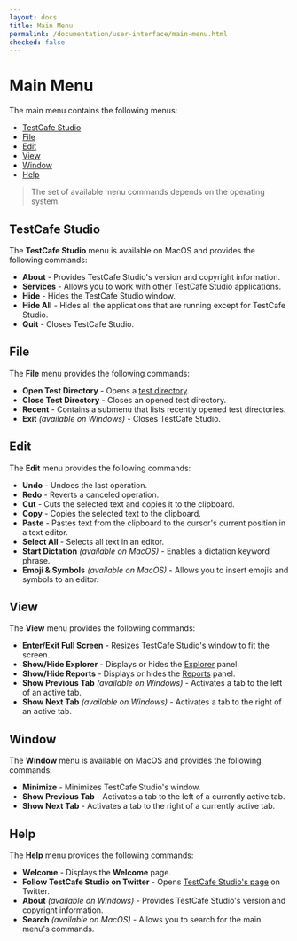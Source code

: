 ```yaml
---
layout: docs
title: Main Menu
permalink: /documentation/user-interface/main-menu.html
checked: false
---
```

# Main Menu

The main menu contains the following menus:

* [TestCafe Studio](#testcafe-studio)
* [File](#file)
* [Edit](#edit)
* [View](#view)
* [Window](#window)
* [Help](#help)

> The set of available menu commands depends on the operating system.

## TestCafe Studio

The **TestCafe Studio** menu is available on MacOS and provides the following commands:

* **About** - Provides TestCafe Studio's version and copyright information.
* **Services** - Allows you to work with other TestCafe Studio applications.
* **Hide** - Hides the TestCafe Studio window.
* **Hide All** - Hides all the applications that are running except for TestCafe Studio.
* **Quit** - Closes TestCafe Studio.

## File

The **File** menu provides the following commands:

* **Open Test Directory** - Opens a [test directory](../guides/organize-tests.md#test-directory).
* **Close Test Directory** - Closes an opened test directory.
* **Recent** - Contains a submenu that lists recently opened test directories.
* **Exit** *(available on Windows)* - Closes TestCafe Studio.

## Edit

The **Edit** menu provides the following commands:

* **Undo** - Undoes the last operation.
* **Redo** - Reverts a canceled operation.
* **Cut** - Cuts the selected text and copies it to the clipboard.
* **Copy** - Copies the selected text to the clipboard.
* **Paste** - Pastes text from the clipboard to the cursor's current position in a text editor.
* **Select All** - Selects all text in an editor.
* **Start Dictation** *(available on MacOS)* - Enables a dictation keyword phrase.
* **Emoji & Symbols** *(available on MacOS)* - Allows you to insert emojis and symbols to an editor.

## View

The **View** menu provides the following commands:

* **Enter/Exit Full Screen** - Resizes TestCafe Studio's window to fit the screen.
* **Show/Hide Explorer** - Displays or hides the [Explorer](explorer-panel.md) panel.
* **Show/Hide Reports** - Displays or hides the [Reports](reports-panel.md) panel.
* **Show Previous Tab** *(available on Windows)* - Activates a tab to the left of an active tab.
* **Show Next Tab** *(available on Windows)* - Activates a tab to the right of an active tab.

## Window

The **Window** menu is available on MacOS and provides the following commands:

* **Minimize** - Minimizes TestCafe Studio's window.
* **Show Previous Tab** - Activates a tab to the left of a currently active tab.
* **Show Next Tab** - Activates a tab to the right of a currently active tab.

## Help

The **Help** menu provides the following commands:

* **Welcome** - Displays the **Welcome** page.
* **Follow TestCafe Studio on Twitter** - Opens [TestCafe Studio's page](https://twitter.com/TestCafeStudio) on Twitter.
* **About** *(available on Windows)* - Provides TestCafe Studio's version and copyright information.
* **Search** *(available on MacOS)* - Allows you to search for the main menu's commands.
